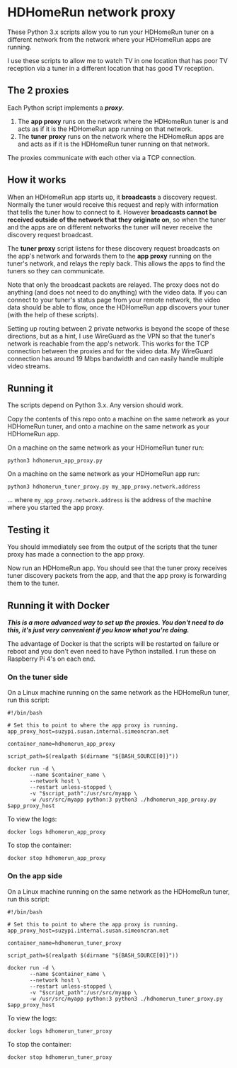 # HDHomeRun network proxy
These Python 3.x scripts allow you to run your HDHomeRun tuner
on a different network from the network where your HDHomeRun apps
are running.

I use these scripts to allow me to watch TV in one location that
has poor TV reception via a tuner in a different location that has
good TV reception.

## The 2 proxies
Each Python script implements a ***proxy***.
1. The **app proxy** runs on the network where the HDHomeRun tuner is and acts as if it is the HDHomeRun app running on that network.
2. The **tuner proxy** runs on the network where the HDHomeRun apps are and acts as if it is the HDHomeRun tuner running on that network.

The proxies communicate with each other via a TCP connection.

## How it works
When an HDHomeRun app starts up, it **broadcasts** a discovery request. Normally the tuner would receive this request and reply with information that tells the tuner how to connect to it. However **broadcasts cannot be received outside of the network that they originate on**, so when the tuner and the apps are on different networks the tuner will never receive the discovery request broadcast. 

The **tuner proxy** script listens for these discovery request broadcasts on the app's network and forwards them to the **app proxy** running on the tuner's network, and relays the reply back. This allows the apps to find the tuners so they can communicate.

Note that only the broadcast packets are relayed. The proxy does not do
anything (and does not need to do anything) with the video data. If you can connect to your tuner's status page from your remote network, the video data should be able to flow, once the HDHomeRun app discovers your tuner (with the help of these scripts).

Setting up routing between 2 private networks is beyond the scope of these
directions, but as a hint, I use WireGuard as the VPN so that the
tuner's network is reachable from the app's network. This works for the TCP
connection between the proxies and for the video data. My WireGuard connection
has around 19 Mbps bandwidth and can easily handle multiple video streams.

## Running it
The scripts depend on Python 3.x. Any version should work.

Copy the contents of this repo onto a machine on the same network as your HDHomeRun tuner, and onto a machine on the same network as your HDHomeRun app.

On a machine on the same network as your HDHomeRun tuner run:
```
python3 hdhomerun_app_proxy.py
```

On a machine on the same network as your HDHomeRun app run:
```
python3 hdhomerun_tuner_proxy.py my_app_proxy.network.address
```
... where ``my_app_proxy.network.address`` is the address of the machine where you started the app proxy.

## Testing it
You should immediately see from the output of the scripts that the tuner proxy has made a connection to the app proxy.

Now run an HDHomeRun app. You should see that the tuner proxy receives tuner discovery packets from the app, and that the app proxy is forwarding them to the tuner.

## Running it with Docker

***This is a more advanced way to set up the proxies. You don't need to do this, it's just very convenient if you know what you're doing.***

The advantage of Docker is that the scripts will be restarted on failure or reboot and you don't even need to have Python installed. I run these on Raspberry Pi 4's on each end.

### On the tuner side
On a Linux machine running on the same network as the HDHomeRun tuner, run this script:
```
#!/bin/bash

# Set this to point to where the app proxy is running.
app_proxy_host=suzypi.susan.internal.simeoncran.net

container_name=hdhomerun_app_proxy

script_path=$(realpath $(dirname "${BASH_SOURCE[0]}"))

docker run -d \
       --name $container_name \
       --network host \
       --restart unless-stopped \
       -v "$script_path":/usr/src/myapp \
       -w /usr/src/myapp python:3 python3 ./hdhomerun_app_proxy.py $app_proxy_host
```

To view the logs:
```
docker logs hdhomerun_app_proxy
```

To stop the container:
```
docker stop hdhomerun_app_proxy
```
### On the app side
On a Linux machine running on the same network as the HDHomeRun tuner, run this script:
```
#!/bin/bash

# Set this to point to where the app proxy is running.
app_proxy_host=suzypi.internal.susan.simeoncran.net

container_name=hdhomerun_tuner_proxy

script_path=$(realpath $(dirname "${BASH_SOURCE[0]}"))

docker run -d \
       --name $container_name \
       --network host \
       --restart unless-stopped \
       -v "$script_path":/usr/src/myapp \
       -w /usr/src/myapp python:3 python3 ./hdhomerun_tuner_proxy.py $app_proxy_host

```

To view the logs:
```
docker logs hdhomerun_tuner_proxy
```

To stop the container:
```
docker stop hdhomerun_tuner_proxy
```

